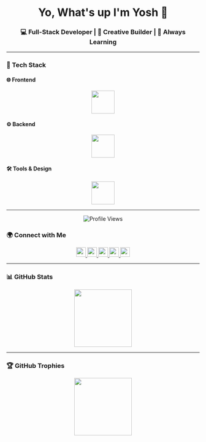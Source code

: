 <h1 align="center">Yo, What's up I'm Yosh 👋</h1> 
<h3 align="center">💻 Full-Stack Developer | 🎨 Creative Builder | 🚀 Always Learning</h3>

---

### 🚀 Tech Stack  

#### 🌐 Frontend
<div align="center">
  <img src="https://skillicons.dev/icons?i=html,css,js,react,tailwind,bootstrap" height="60" />
</div>

#### ⚙️ Backend
<div align="center">
  <img src="https://skillicons.dev/icons?i=php,laravel,java,lua,mysql,postgres" height="60" />
</div>

#### 🛠️ Tools & Design
<div align="center">
  <img src="https://skillicons.dev/icons?i=git,github,vscode,idea,figma,blender,powershell,robloxstudio" height="60" />
</div>

---
<div align="center">
  <img src="https://komarev.com/ghpvc/?username=YoshBatula&style=for-the-badge&color=blue" alt="Profile Views" />
</div>

### 🌍 Connect with Me
<div align="center">
  <a href="https://facebook.com/yosh.batula.35" target="_blank">
    <img src="https://img.shields.io/static/v1?message=Facebook&logo=facebook&label=&color=1877F2&logoColor=white&labelColor=&style=for-the-badge" height="25" />
  </a>
  <a href="https://www.linkedin.com/in/yosh-batula-90b277333/" target="_blank">
    <img src="https://img.shields.io/static/v1?message=LinkedIn&logo=linkedin&label=&color=0077B5&logoColor=white&labelColor=&style=for-the-badge" height="25" />
  </a>
  <a href="https://www.instagram.com/yoshiem_/" target="_blank">
    <img src="https://img.shields.io/static/v1?message=Instagram&logo=instagram&label=&color=E4405F&logoColor=white&labelColor=&style=for-the-badge" height="25" />
  </a>
  <a href="https://discordapp.com/users/yoshimurae" target="_blank">
    <img src="https://img.shields.io/static/v1?message=Discord&logo=discord&label=&color=7289DA&logoColor=white&labelColor=&style=for-the-badge" height="25" />
  </a>
  <a href="mailto:yoshbatula2@gmail.com">
    <img src="https://img.shields.io/static/v1?message=Email&logo=gmail&label=&color=D14836&logoColor=white&labelColor=&style=for-the-badge" height="25" />
  </a>
</div>



---

### 📊 GitHub Stats
<div align="center">
  <img src="https://streak-stats.demolab.com?user=YoshBatula&theme=dracula&hide_border=false&border_radius=5" height="150" />
</div>

---

### 🏆 GitHub Trophies
<div align="center">
  <img src="https://github-profile-trophy.vercel.app/?username=YoshBatula&theme=dracula&row=1&margin-w=8&margin-h=8&no-bg=false&no-frame=false" height="150" />
</div>

